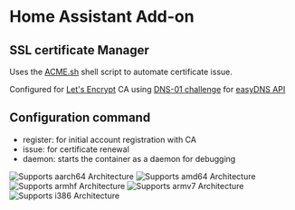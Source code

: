# Home Assistant Add-on
## SSL certificate Manager  

Uses the [ACME.sh](https://github.com/acmesh-official/acme.sh) shell script to automate certificate issue.

Configured for [Let's Encrypt](https://letsencrypt.org) CA using [DNS-01 challenge](https://letsencrypt.org/docs/challenge-types/#dns-01-challenge) for [easyDNS API](https://sandbox.rest.easydns.net:3001)

## Configuration command
- register: for initial account registration with CA
- issue: for certificate renewal
- daemon: starts the container as a daemon for debugging

![Supports aarch64 Architecture][aarch64-shield]
![Supports amd64 Architecture][amd64-shield]
![Supports armhf Architecture][armhf-shield]
![Supports armv7 Architecture][armv7-shield]
![Supports i386 Architecture][i386-shield]

[aarch64-shield]: https://img.shields.io/badge/aarch64-yes-green.svg
[amd64-shield]: https://img.shields.io/badge/amd64-yes-green.svg
[armhf-shield]: https://img.shields.io/badge/armhf-yes-green.svg
[armv7-shield]: https://img.shields.io/badge/armv7-yes-green.svg
[i386-shield]: https://img.shields.io/badge/i386-yes-green.svg
